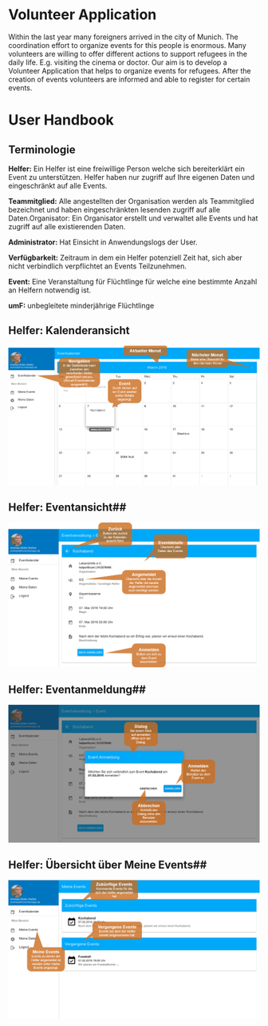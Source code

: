 # Volunteer Application
Within the last year many foreigners arrived in the city of Munich. The coordination effort to organize events for this people is enormous.  Many volunteers are willing to offer different actions to support refugees in the daily life.  E.g. visiting the cinema or doctor. Our aim is to develop a Volunteer Application that helps to organize events for refugees. After the creation of events volunteers are informed and able to register for certain events.

# User Handbook #

## Terminologie ##
<b>Helfer:</b> Ein Helfer ist eine freiwillige Person welche sich bereiterklärt ein Event zu unterstützen. Helfer haben nur zugriff auf Ihre eigenen Daten und eingeschränkt auf alle Events. 

<b>Teammitglied:</b> Alle angestellten der Organisation werden als Teammitglied bezeichnet und haben eingeschränkten lesenden zugriff auf alle Daten.Organisator: Ein Organisator erstellt und verwaltet alle Events und hat zugriff auf alle existierenden Daten.

<b>Administrator:</b> Hat Einsicht in Anwendungslogs der User.

<b>Verfügbarkeit:</b> Zeitraum in dem ein Helfer potenziell Zeit hat, sich aber nicht verbindlich verpflichtet an Events Teilzunehmen. 

<b>Event:</b> Eine Veranstaltung für Flüchtlinge für welche eine bestimmte Anzahl an Helfern notwendig ist.

<b>umF:</b> unbegleitete minderjährige Flüchtlinge

## Helfer: Kalenderansicht ##
![HelperCalendar](/readme/helper_calendar.png?raw=true "Helper Calendar")


## Helfer: Eventansicht##
![HelperEvent](/readme/helper_event.png?raw=true "Helper Event")

## Helfer: Eventanmeldung##
![HelperEventregistration](/readme/helper_eventregistration.png?raw=true "Helper Eventregistration")


## Helfer: Übersicht über Meine Events##
![HelperMyevents](/readme/helper_myevents.png?raw=true "Helper Myevents")
